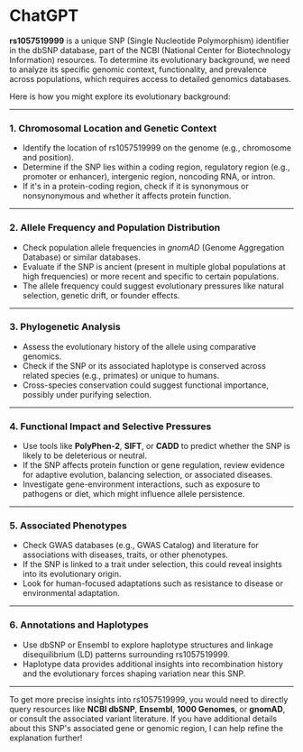 # ChatGPT

**rs1057519999** is a unique SNP (Single Nucleotide Polymorphism) identifier in the dbSNP database, part of the NCBI (National Center for Biotechnology Information) resources. To determine its evolutionary background, we need to analyze its specific genomic context, functionality, and prevalence across populations, which requires access to detailed genomics databases.

Here is how you might explore its evolutionary background:

---

### 1. **Chromosomal Location and Genetic Context**
   - Identify the location of rs1057519999 on the genome (e.g., chromosome and position).
   - Determine if the SNP lies within a coding region, regulatory region (e.g., promoter or enhancer), intergenic region, noncoding RNA, or intron.
   - If it's in a protein-coding region, check if it is synonymous or nonsynonymous and whether it affects protein function.

---

### 2. **Allele Frequency and Population Distribution**
   - Check population allele frequencies in *gnomAD* (Genome Aggregation Database) or similar databases.
   - Evaluate if the SNP is ancient (present in multiple global populations at high frequencies) or more recent and specific to certain populations.
   - The allele frequency could suggest evolutionary pressures like natural selection, genetic drift, or founder effects.

---

### 3. **Phylogenetic Analysis**
   - Assess the evolutionary history of the allele using comparative genomics.
   - Check if the SNP or its associated haplotype is conserved across related species (e.g., primates) or unique to humans.
   - Cross-species conservation could suggest functional importance, possibly under purifying selection.

---

### 4. **Functional Impact and Selective Pressures**
   - Use tools like **PolyPhen-2**, **SIFT**, or **CADD** to predict whether the SNP is likely to be deleterious or neutral.
   - If the SNP affects protein function or gene regulation, review evidence for adaptive evolution, balancing selection, or associated diseases.
   - Investigate gene-environment interactions, such as exposure to pathogens or diet, which might influence allele persistence.

---

### 5. **Associated Phenotypes**
   - Check GWAS databases (e.g., GWAS Catalog) and literature for associations with diseases, traits, or other phenotypes.
   - If the SNP is linked to a trait under selection, this could reveal insights into its evolutionary origin.
   - Look for human-focused adaptations such as resistance to disease or environmental adaptation.

---

### 6. **Annotations and Haplotypes**
   - Use dbSNP or Ensembl to explore haplotype structures and linkage disequilibrium (LD) patterns surrounding rs1057519999.
   - Haplotype data provides additional insights into recombination history and the evolutionary forces shaping variation near this SNP.

---

To get more precise insights into rs1057519999, you would need to directly query resources like **NCBI dbSNP**, **Ensembl**, **1000 Genomes**, or **gnomAD**, or consult the associated variant literature. If you have additional details about this SNP's associated gene or genomic region, I can help refine the explanation further!